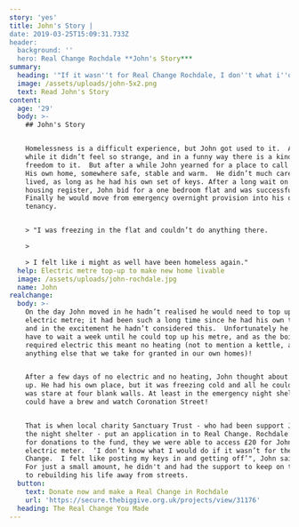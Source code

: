 ```yaml
---
story: 'yes'
title: John's Story |
date: 2019-03-25T15:09:31.733Z
header:
  background: ''
  hero: Real Change Rochdale **John's Story***
summary:
  heading: '"If it wasn''t for Real Change Rochdale, I don''t what i''d do"'
  image: /assets/uploads/john-5x2.png
  text: Read John's Story
content:
  age: '29'
  body: >-
    ## John's Story


    Homelessness is a difficult experience, but John got used to it.  After a
    while it didn’t feel so strange, and in a funny way there is a kind of
    freedom to it.  But after a while John yearned for a place to call his own. 
    His own home, somewhere safe, stable and warm.  He didn’t much care where he
    lived, as long as he had his own set of keys. After a long wait on the
    housing register, John bid for a one bedroom flat and was successful. 
    Finally he would move from emergency overnight provision into his own
    tenancy.


    > "I was freezing in the flat and couldn’t do anything there.

    >

    > I felt like i might as well have been homeless again."
  help: Electric metre top-up to make new home livable
  image: /assets/uploads/john-rochdale.jpg
  name: John
realchange:
  body: >-
    On the day John moved in he hadn’t realised he would need to top up his
    electric metre; it had been such a long time since he had his own tenancy
    and in the excitement he hadn’t considered this.  Unfortunately he would
    have to wait a week until he could top up his metre, and as the boiler
    required electric this meant no heating (not to mention a kettle, a tv or
    anything else that we take for granted in our own homes)! 


    After a few days of no electric and no heating, John thought about giving
    up. He had his own place, but it was freezing cold and all he could do there
    was stare at four blank walls. At least in the emergency night shelter he
    could have a brew and watch Coronation Street!


    That is when local charity Sanctuary Trust - who had been support John in
    the night shelter - put an application in to Real Change. Rochdale. Thanks
    for donations to the fund, they we were able to access £20 for John's
    electric meter.  ‘I don’t know what I would do if it wasn’t for the Real
    Change.  I felt like posting my keys in and getting off’", John said after.
    For just a small amount, he didn't and had the support to keep on the path
    to rebuilding his life away from streets.
  button:
    text: Donate now and make a Real Change in Rochdale
    url: 'https://secure.thebiggive.org.uk/projects/view/31176'
  heading: The Real Change You Made
---
```


